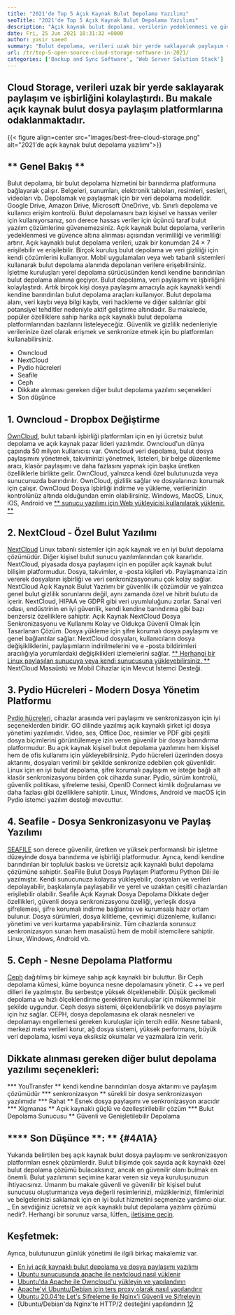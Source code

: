 ```yaml
---
title: "2021'de Top 5 Açık Kaynak Bulut Depolama Yazılımı" 
seoTitle: "2021'de Top 5 Açık Kaynak Bulut Depolama Yazılımı" 
description: "Açık kaynak bulut depolama, verilerin yedeklenmesi ve güvence altına alınması açısından verimliliği ve verimliliği artırır. Bu makale en iyi bulut depolama uygulamalarına odaklanıyor" 
date: Fri, 25 Jun 2021 10:31:32 +0000
author: yasir saeed
summary: "Bulut depolama, verileri uzak bir yerde saklayarak paylaşım ve işbirliğini kolaylaştırdı. Bu makale açık kaynak bulut dosya paylaşım platformlarına odaklanmaktadır." 
url: /tr/top-5-open-source-cloud-storage-software-in-2021/
categories: ['Backup and Sync Software', 'Web Server Solution Stack']
---
```


## Cloud Storage, verileri uzak bir yerde saklayarak paylaşım ve işbirliğini kolaylaştırdı. Bu makale açık kaynak bulut dosya paylaşım platformlarına odaklanmaktadır.

{{< figure align=center src="images/best-free-cloud-storage.png" alt="2021'de açık kaynak bulut depolama yazılımı">}}


## ** Genel Bakış **
Bulut depolama, bir bulut depolama hizmetini bir barındırma platformuna bağlayarak çalışır. Belgeleri, sunumları, elektronik tabloları, resimleri, sesleri, videoları vb. Depolamak ve paylaşmak için bir veri depolama modelidir. Google Drive, Amazon Drive, Microsoft OneDrive, vb. Sınırlı depolama ve kullanıcı erişim kontrolü. Bulut depolamasını bazı kişisel ve hassas veriler için kullanıyorsanız, son derece hassas veriler için üçüncü taraf bulut yazılım çözümlerine güvenemezsiniz. Açık kaynak bulut depolama, verilerin yedeklenmesi ve güvence altına alınması açısından verimliliği ve verimliliği artırır.
Açık kaynaklı bulut depolama verileri, uzak bir konumdan 24 × 7 erişilebilir ve erişilebilir. Birçok kuruluş bulut depolama ve veri gizliliği için kendi çözümlerini kullanıyor. Mobil uygulamaları veya web tabanlı sistemleri kullanarak bulut depolama alanında depolanan verilere erişebilirsiniz. İşletme kuruluşları yerel depolama sürücüsünden kendi kendine barındırılan bulut depolama alanına geçiyor. Bulut depolama, veri paylaşımı ve işbirliğini kolaylaştırdı. Artık birçok kişi dosya paylaşımı amacıyla açık kaynaklı kendi kendine barındırılan bulut depolama araçları kullanıyor. Bulut depolama alanı, veri kaybı veya bilgi kaybı, veri hackleme ve diğer saldırılar gibi potansiyel tehditler nedeniyle aktif geliştirme altındadır.
Bu makalede, popüler özelliklere sahip harika açık kaynaklı bulut depolama platformlarından bazılarını listeleyeceğiz. Güvenlik ve gizlilik nedenleriyle verilerinize özel olarak erişmek ve senkronize etmek için bu platformları kullanabilirsiniz.
  * Owncloud
  * NextCloud
  * Pydio hücreleri
  * Seafile
  * Ceph
  * Dikkate alınması gereken diğer bulut depolama yazılımı seçenekleri
  * Son düşünce

## 1. Owncloud - Dropbox Değiştirme
[OwnCloud][1], bulut tabanlı işbirliği platformları için en iyi ücretsiz bulut depolama ve açık kaynak pazar lideri yazılımdır. Owncloud'un dünya çapında 50 milyon kullanıcısı var. Owncloud veri depolama, bulut dosya paylaşımını yönetmek, takviminizi yönetmek, listeleri, bir belge düzenleme aracı, klasör paylaşımı ve daha fazlasını yapmak için başka üretken özelliklerle birlikte gelir. OwnCloud, yalnızca kendi özel bulutunuzda veya sunucunuzda barındırılır. OwnCloud, gizlilik sağlar ve dosyalarınızı korumak için çalışır. OwnCloud Dosya İşbirliği indirme ve yükleme, verilerinizin kontrolünüz altında olduğundan emin olabilirsiniz.
Windows, MacOS, Linux, iOS, Android ve [** sunucu yazılımı için Web yükleyicisi kullanılarak yüklenir. **][2]

## 2. NextCloud - Özel Bulut Yazılımı
[NextCloud][3] Linux tabanlı sistemler için açık kaynak ve en iyi bulut depolama çözümüdür. Diğer kişisel bulut sunucu yazılımlarından çok kararlıdır. NextCloud, piyasada dosya paylaşımı için en popüler açık kaynak bulut bilişim platformudur. Dosya, takvimler, e -posta kişileri vb. Paylaşmanıza izin vererek dosyaların işbirliği ve veri senkronizasyonunu çok kolay sağlar. NextCloud Açık Kaynak Bulut Yazılımı bir güvenlik ilk çözümdür ve yalnızca genel bulut gizlilik sorunlarını değil, aynı zamanda özel ve hibrit bulutu da içerir. NextCloud, HIPAA ve GDPR gibi veri uyumluluğunu zorlar.
Sanal veri odası, endüstrinin en iyi güvenlik, kendi kendine barındırma gibi bazı benzersiz özelliklere sahiptir. Açık Kaynak NextCloud Dosya Senkronizasyonu ve Kullanımı Kolay ve Oldukça Güvenli Olmak İçin Tasarlanan Çözüm. Dosya yükleme için şifre korumalı dosya paylaşımı ve genel bağlantılar sağlar. NextCloud dosyaları, kullanıcıların dosya değişikliklerini, paylaşımların indirilmelerini ve e -posta bildirimleri aracılığıyla yorumlardaki değişiklikleri izlemelerini sağlar. [** Herhangi bir Linux paylaşılan sunucuya veya kendi sunucusuna yükleyebilirsiniz. **][4]
NextCloud Masaüstü ve Mobil Cihazlar için Mevcut İstemci Desteği.

## 3. Pydio Hücreleri - Modern Dosya Yönetim Platformu
[Pydio hücreleri][5], cihazlar arasında veri paylaşımı ve senkronizasyon için iyi seçeneklerden biridir. GO dilinde yazılmış açık kaynaklı şirket içi dosya yönetimi yazılımıdır. Video, ses, Office Doc, resimler ve PDF gibi çeşitli dosya biçimlerini görüntülemeye izin veren güvenilir bir dosya barındırma platformudur. Bu açık kaynak kişisel bulut depolama yazılımını hem kişisel hem de ofis kullanımı için yükleyebilirsiniz. Pydo hücreleri üzerinden dosya aktarımı, dosyaları verimli bir şekilde senkronize edebilen çok güvenlidir. Linux için en iyi bulut depolama, şifre korumalı paylaşım ve isteğe bağlı alt klasör senkronizasyonu birden çok cihazda sunar. Pydio, sürüm kontrolü, güvenlik politikası, şifreleme tesisi, OpenID Connect kimlik doğrulaması ve daha fazlası gibi özelliklere sahiptir.
Linux, Windows, Android ve macOS için Pydio istemci yazılım desteği mevcuttur.

## 4. Seafile - Dosya Senkronizasyonu ve Paylaş Yazılımı
[SEAFILE][6] son ​​derece güvenilir, üretken ve yüksek performanslı bir işletme düzeyinde dosya barındırma ve işbirliği platformudur. Ayrıca, kendi kendine barındırılan bir topluluk baskısı ve ücretsiz açık kaynaklı bulut depolama çözümüne sahiptir. SeaFile Bulut Dosya Paylaşım Platformu Python Dili ile yazılmıştır.
Kendi sunucunuza kolayca yükleyebilir, dosyaları ve verileri depolayabilir, başkalarıyla paylaşabilir ve yerel ve uzaktan çeşitli cihazlardan erişilebilir olabilir. Seafile Açık Kaynak Dosya Depolama Dikkate değer özellikleri, güvenli dosya senkronizasyonu özelliği, yerleşik dosya şifrelemesi, şifre korumalı indirme bağlantısı ve kurumsala hazır ortam bulunur. Dosya sürümleri, dosya kilitleme, çevrimiçi düzenleme, kullanıcı yönetimi ve veri kurtarma yapabilirsiniz. Tüm cihazlarda sorunsuz senkronizasyon sunan hem masaüstü hem de mobil istemcilere sahiptir.
Linux, Windows, Android vb.

## 5. Ceph - Nesne Depolama Platformu
[Ceph][7] dağıtılmış bir kümeye sahip açık kaynaklı bir buluttur. Bir Ceph depolama kümesi, küme boyunca nesne depolamasını yönetir. C ++ ve perl dilleri ile yazılmıştır. Bu serbestçe yüksek ölçeklenebilir. Düşük gecikmeli depolama ve hızlı ölçeklendirme gerektiren kuruluşlar için mükemmel bir şekilde uygundur. Ceph dosya sistemi, ölçeklenebilirlik ve dosya paylaşımı için hız sağlar. CEPH, dosya depolamasına ek olarak nesneleri ve depolamayı engellemesi gereken kuruluşlar için tercih edilir.
Nesne tabanlı, merkezi meta verileri korur, ağ dosya sistemi, yüksek performans, büyük veri depolama, kısmi veya eksiksiz okumalar ve yazmalara izin verir.

## Dikkate alınması gereken diğer bulut depolama yazılımı seçenekleri:
  *** YouTransfer ** kendi kendine barındırılan dosya aktarımı ve paylaşım çözümüdür
  *** senkronizasyon ** sürekli bir dosya senkronizasyon yazılımıdır
  *** Rahat ** Esnek dosya paylaşımı ve senkronizasyon aracıdır
  *** Xigmanas ** Açık kaynaklı güçlü ve özelleştirilebilir çözüm
  *** Bulut Depolama Sunucusu ** Güvenli ve Genişletilebilir Depolama

## **** Son Düşünce **: ** {#4A1A}
Yukarıda belirtilen beş açık kaynak bulut dosya paylaşımı ve senkronizasyon platformları esnek çözümlerdir. Bulut bilişimde çok sayıda açık kaynaklı özel bulut depolama çözümü bulacaksınız, ancak en güvenilir olanı bulmak en önemli. Bulut yazılımının seçimine karar veren siz veya kuruluşunuzun ihtiyacısınız. Umarım bu makale güvenli ve güvenilir bir kişisel bulut sunucusu oluşturmanıza veya değerli resimlerinizi, müziklerinizi, filmlerinizi ve belgelerinizi saklamak için en iyi bulut hizmetini seçmenize yardımcı olur.
_ En sevdiğiniz ücretsiz ve açık kaynaklı bulut depolama yazılımı çözümü nedir?. Herhangi bir sorunuz varsa, lütfen_ [iletişime geçin][8].

## Keşfetmek:
Ayrıca, bulutunuzun günlük yönetimi ile ilgili birkaç makalemiz var.
  * [En iyi açık kaynaklı bulut depolama ve dosya paylaşımı yazılımı][9]
  * [Ubuntu sunucusunda apache ile nextcloud nasıl yüklenir][4]
  * [Ubuntu'da Apache ile Owncloud'u yükleyin ve yapılandırın][2]
  * [Apache'yi Ubuntu/Debian için ters proxy olarak nasıl yapılandırır][10]
  * [Ubuntu 20.04'te Let's Şifreleme ile Nginx'i Güvenli ve Şifreleyin][11]
  * [Ubuntu/Debian'da Nginx'te HTTP/2 desteğini yapılandırın [12]

  
[1]: https://owncloud.com/
[2]: https://blog.containerize.com/backup-and-sync-software/how-to-install-and-configure-owncloud-with-apache-on-ubuntu/
[3]: https://nextcloud.com/
[4]: https://blog.containerize.com/backup-and-sync-software/how-to-install-nextcloud-with-apache-on-ubuntu-server/
[5]: https://pydio.com/
[6]: https://www.seafile.com/
[7]: https://ceph.io/en/
[8]: mailto:yasir.saeed@aspose.com
[9]: https://products.containerize.com/backup-and-sync/
[10]: https://blog.containerize.com/web-server-solution-stack/how-to-configure-apache-as-a-reverse-proxy-for-ubuntudebian/
[11]: https://blog.containerize.com/web-server-solution-stack/how-to-secure-nginx-with-letsencrypt-on-ubuntu-20-04/
[12]: https://blog.containerize.com/web-server-solution-stack/how-to-configure-http2-support-in-nginx-on-ubuntudebian/
